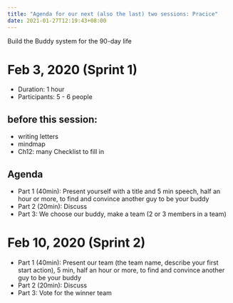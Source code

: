 ```yaml
---
title: "Agenda for our next (also the last) two sessions: Pracice"
date: 2021-01-27T12:19:43+08:00
---
```


Build the Buddy system for the 90-day life
 
# Feb 3, 2020 (Sprint 1)

- Duration: 1 hour
- Participants: 5 - 6 people 

## before this session: 
- writing letters
- mindmap
- Ch12: many Checklist to fill in

## Agenda
- Part 1 (40min): Present yourself with a title and 5 min speech, half an hour or more, to find and convince another guy to be your buddy
- Part 2 (20min): Discuss
- Part 3: We choose our buddy, make a team (2 or 3 members in a team)


# Feb 10, 2020 (Sprint 2)
- Part 1 (40min): Present our team (the team name, describe your first start action), 5 min, half an hour or more, to find and convince another guy to be your buddy
- Part 2 (20min): Discuss
- Part 3: Vote for the winner team